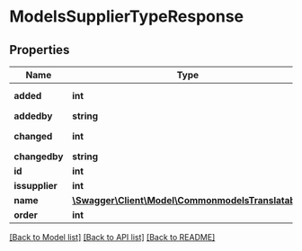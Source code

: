 # ModelsSupplierTypeResponse

## Properties
Name | Type | Description | Notes
------------ | ------------- | ------------- | -------------
**added** | **int** | Unix timestamp | [optional] 
**addedby** | **string** | username | [optional] 
**changed** | **int** | Unix timestamp | [optional] 
**changedby** | **string** | username | [optional] 
**id** | **int** | object ID | [optional] 
**issupplier** | **int** |  | [optional] 
**name** | [**\Swagger\Client\Model\CommonmodelsTranslatable**](CommonmodelsTranslatable.md) |  | [optional] 
**order** | **int** |  | [optional] 

[[Back to Model list]](../README.md#documentation-for-models) [[Back to API list]](../README.md#documentation-for-api-endpoints) [[Back to README]](../README.md)


